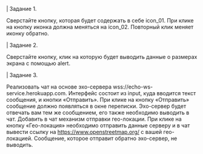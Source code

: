 | Задание 1. 

Сверстайте кнопку, которая будет содержать в себе icon_01. При клике на кнопку иконка должна меняться на icon_02. Повторный клик меняет иконку обратно.


| Задание 2.

Сверстайте кнопку, клик на которую будет выводить данные о размерах экрана с помощью alert.


| Задание 3.

Реализовать чат на основе эхо-сервера wss://echo-ws-service.herokuapp.com.
    Интерфейс состоит из input, куда вводится текст сообщения, и кнопки «Отправить».
    При клике на кнопку «Отправить» сообщение должно появляться в окне переписки.
    Эхо-сервер будет отвечать вам тем же сообщением, его также необходимо выводить в чат.
    Добавить в чат механизм отправки гео-локации.
    При клике на кнопку «Гео-локация» необходимо отправить данные серверу и в чат вывести ссылку на https://www.openstreetmap.org/ с вашей гео-локацией. Сообщение, которое отправит обратно эхо-сервер, не выводить.
